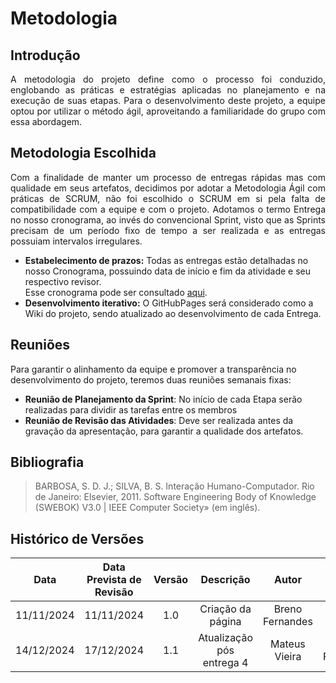 # Metodologia

## Introdução
<div style="text-align: justify">
A metodologia do projeto define como o processo foi conduzido, englobando as práticas e estratégias aplicadas no planejamento e na execução de suas etapas. Para o desenvolvimento deste projeto, a equipe optou por utilizar o método ágil, aproveitando a familiaridade do grupo com essa abordagem.
</div>

## Metodologia Escolhida

<div style="text-align: justify">
Com a finalidade de manter um processo de entregas rápidas mas com qualidade em seus artefatos, decidimos por adotar a Metodologia Ágil com práticas de SCRUM, não foi escolhido o SCRUM em si pela falta de compatibilidade com a equipe e com o projeto.
Adotamos o termo Entrega no nosso cronograma, ao invés do convencional Sprint, visto que as Sprints precisam de um período fixo de tempo a ser realizada e as entregas possuiam intervalos irregulares.
</div>

- **Estabelecimento de prazos:** Todas as entregas estão detalhadas no nosso Cronograma, possuindo data de início e fim da atividade e seu respectivo revisor.<br/> Esse cronograma pode ser consultado [aqui](../planejamento/cronograma.md).
- **Desenvolvimento iterativo:** O GitHubPages será considerado como a Wiki do projeto, sendo atualizado ao desenvolvimento de cada Entrega.

## Reuniões

Para garantir o alinhamento da equipe e promover a transparência no desenvolvimento do projeto, teremos duas reuniões semanais fixas:

- **Reunião de Planejamento da Sprint**: No início de cada Etapa serão realizadas para dividir as tarefas entre os membros
- **Reunião de Revisão das Atividades**: Deve ser realizada antes da gravação da apresentação, para garantir a qualidade dos artefatos.

## Bibliografia

<!-- livro utilizado pelo professor na disciplina. -->

> BARBOSA, S. D. J.; SILVA, B. S. Interação Humano-Computador. Rio de Janeiro: Elsevier, 2011.
> Software Engineering Body of Knowledge (SWEBOK) V3.0 | IEEE Computer Society» (em inglês).

## Histórico de Versões

|    Data    | Data Prevista de Revisão | Versão |               Descrição                |      Autor      |     Revisor     |
| :--------: | :----------------------: | :----: | :------------------------------------: | :-------------: | :-------------: |
| 11/11/2024 |        11/11/2024        |  1.0   |           Criação da página            | Breno Fernandes |  Mateus Vieira  |
| 14/12/2024 |        17/12/2024        |  1.1   |       Atualização pós entrega 4        |  Mateus Vieira  | Breno Fernandes |
